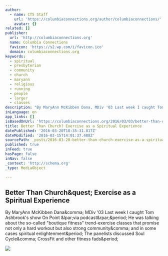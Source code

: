 ```yaml
---
author:
  - name: CTS Staff
    url: 'https://columbiaconnections.org/author/columbiaconnections/'
    avatar: {}
related: []
publisher:
  url: 'http://columbiaconnections.org'
  name: Columbia Connections
  favicon: 'https://s2.wp.com/i/favicon.ico'
  domain: columbiaconnections.org
keywords:
  - spiritual
  - presbyterian
  - community
  - church
  - maryann
  - religious
  - running
  - people
  - larger
  - classes
description: "By MaryAnn McKibben Dana, MDiv '03 Last week I caught Tom Ashbrook's show On Point (via podcast). He was talking about the so-called \"boutique fitness\" trend-exercise classes that promise not only a hard workout but also strong community, and in some cases spiritual enlightenment. The panelists discussed Soul Cycle, CrossFit and other fitness fads."
inLanguage: en
app_links: []
isBasedOnUrl: 'https://columbiaconnections.org/2016/03/03/better-than-church-exercise-as-a-spiritual-experience/'
title: Better Than Church? Exercise as a Spiritual Experience
datePublished: '2016-03-20T18:35:31.817Z'
dateModified: '2016-03-15T14:01:37.488Z'
sourcePath: _posts/2016-03-20-better-than-church-exercise-as-a-spiritual-experience.md
published: true
inFeed: true
hasPage: false
inNav: false
_context: 'http://schema.org'
_type: MediaObject

---
```

<article style=""><h1>Better Than Church&amp;quest; Exercise as a Spiritual Experience</h1><p>By MaryAnn McKibben Dana&amp;comma; MDiv '03 Last week I caught Tom Ashbrook's show On Point &amp;lpar;via podcast&amp;rpar;&amp;period; He was talking about the so-called "boutique fitness" trend-exercise classes that promise not only a hard workout but also strong community&amp;comma; and in some cases spiritual enlightenment&amp;period; The panelists discussed Soul Cycle&amp;comma; CrossFit and other fitness fads&amp;period;</p><img src="https://columbiaconnections.files.wordpress.com/2016/03/runners.jpg?w=672&amp;h=372&amp;crop=1" /></article>